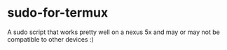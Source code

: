 # sudo-for-termux

A sudo script that works pretty well on a nexus 5x and may or may not be compatible to other devices :)
